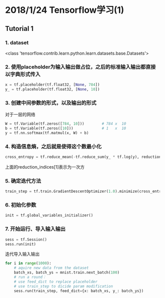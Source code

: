 # 2018/1/24 Tensorflow学习(1)
##  Tutorial 1
### 1. dataset
<class 'tensorflow.contrib.learn.python.learn.datasets.base.Datasets'>
### 2. 使用placeholder为输入输出做占位，之后的标准输入输出都直接以字典形式传入
```python
x = tf.placeholder(tf.float32, [None, 784])
y_ = tf.placeholder(tf.float32, [None, 10])
```
### 3. 创建中间参数的形式，以及输出的形式
对于一层的网络
```python
W = tf.Variable(tf.zeros([784, 10]))        # 784 x  10
b = tf.Variable(tf.zeros([10]))             # 1   x  10
y = tf.nn.softmax(tf.matmul(x, W) + b)
```
### 4. 构造信息熵，之后就是使得这个数最小化
```python
cross_entropy = tf.reduce_mean(-tf.reduce_sum(y_ * tf.log(y), reduction_indices=[1]))
```
上面的reduction_indices[1]表示为一次方
### 5. 确定迭代方法
```python
train_step = tf.train.GradientDescentOptimizer(1.0).minimize(cross_entropy)
```
### 6. 初始化参数
```python
init = tf.global_variables_initializer()
```
### 7. 开始运行、导入输入输出
```python
sess = tf.Session()
sess.run(init)
```
迭代导入输入输出
```python
for i in range(1000):
    # aquire new data from the dataset
    batch_xs, batch_ys = mnist.train.next_batch(100)
    # run a round：
    # use feed_dict to replace placeholder
    # use train_step to dicide param modification
    sess.run(train_step, feed_dict={x: batch_xs, y_: batch_ys})
```
